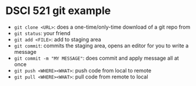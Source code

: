 # DSCI 521 git example

- `git clone <URL>`: does a one-time/only-time download of a git repo from <URL>
- `git status`: your friend
- `git add <FILE>`: add <FILE> to staging area
- `git commit`: commits the staging area, opens an editor for you to write a message
- `git commit -m "MY MESSAGE"`: does commit and apply message all at once
- `git push <WHERE><WHAT>`: push code from local to remote
- `git pull <WHERE><WHAT>`: pull code from remote to local
